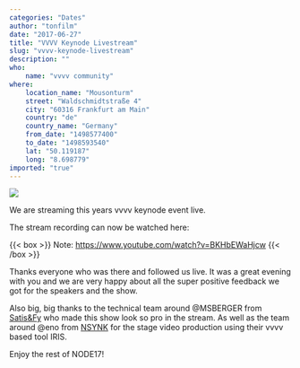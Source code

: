 ```yaml
---
categories: "Dates"
author: "tonfilm"
date: "2017-06-27"
title: "VVVV Keynode Livestream"
slug: "vvvv-keynode-livestream"
description: ""
who: 
    name: "vvvv community"
where: 
    location_name: "Mousonturm"
    street: "Waldschmidtstraße 4"
    city: "60316 Frankfurt am Main"
    country: "de"
    country_name: "Germany"
    from_date: "1498577400"
    to_date: "1498593540"
    lat: "50.119187"
    long: "8.698779"
imported: "true"
---
```



![](vvvv-keynode-audience-c-NODE-Nemanja-Kne%C5%BEevi%C4%87.jpg)

We are streaming this years vvvv keynode event live.

The stream recording can now be watched here:

{{< box >}}
Note:
https://www.youtube.com/watch?v=BKHbEWaHjcw
{{< /box >}}

Thanks everyone who was there and followed us live.
It was a great evening with you and we are very happy about all the super positive feedback we got for the speakers and the show.

Also big, big thanks to the technical team around @MSBERGER from [Satis&Fy](https://vvvv.org/businesses/satisfy-ag-deutschland) who made this show look so pro in the stream. As well as the team around @eno from [NSYNK](https://vvvv.org/businesses/nsynk-gesellschaft-f%C3%BCr-kunst-und-technik) for the stage video production using their vvvv based tool IRIS.


Enjoy the rest of NODE17!